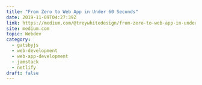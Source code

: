 ```yaml
---
title: "From Zero to Web App in Under 60 Seconds"
date: 2019-11-09T04:27:39Z
link: https://medium.com/@treywhitedesign/from-zero-to-web-app-in-under-60-seconds-ff61718654cf?source=rss------jamstack-5&utm_medium=RSS&utm_source=hune
site: medium.com
topic: Webdev
category:
  - gatsbyjs
  - web-development
  - web-app-development
  - jamstack
  - netlify
draft: false
---
```

